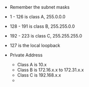 - Remember the subnet masks
- 1 - 126 is class A, 255.0.0.0 
- 128 - 191 is class B, 255.255.0.0
- 192 - 223 is class C, 255.255.255.0 
- 127 is the local loopback 

- Private Address 
	- Class A is 10.x
	- Class B is 172.16.x.x to 172.31.x.x
	- Class C is 192.168.x.x
	- 